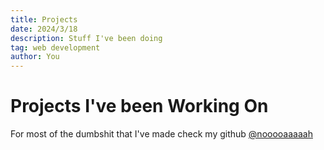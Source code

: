 ```yaml
---
title: Projects
date: 2024/3/18
description: Stuff I've been doing
tag: web development
author: You
---
```


# Projects I've been Working On

For most of the dumbshit that I've made check my github [@nooooaaaaah](https://github.com/nooooaaaaah)

